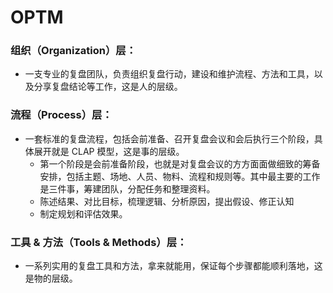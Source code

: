 # OPTM

### 组织（Organization）层：

- 一支专业的复盘团队，负责组织复盘行动，建设和维护流程、方法和工具，以及分享复盘结论等工作，这是人的层级。

### 流程（Process）层：

- 一套标准的复盘流程，包括会前准备、召开复盘会议和会后执行三个阶段，具体展开就是 CLAP 模型，这是事的层级。
  - 第一个阶段是会前准备阶段，也就是对复盘会议的方方面面做细致的筹备安排，包括主题、场地、人员、物料、流程和规则等。其中最主要的工作是三件事，筹建团队，分配任务和整理资料。
  - 陈述结果、对比目标，梳理逻辑、分析原因，提出假设、修正认知
  - 制定规划和评估效果。

### 工具 & 方法（Tools & Methods）层：

- 一系列实用的复盘工具和方法，拿来就能用，保证每个步骤都能顺利落地，这是物的层级。
